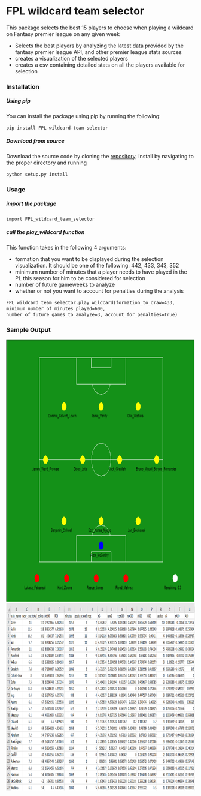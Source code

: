 # FPL wildcard team selector

This package selects the best 15 players to choose when playing a wildcard on Fantasy premier league on any given week

  - Selects the best players by analyzing the latest data provided by the fantasy premier league API, and other premier league stats sources
  - creates a visualization of the selected players
  - creates a csv containing detailed stats on all the players available for selection

### Installation

##### Using pip

You can install the package using pip by running the following:

```
pip install FPL-wildcard-team-selector
```
##### Download from source

Download the source code by cloning the [repository](https://github.com/abdul-gendy/FPL_wildcard_team_selector). Install by navigating to the proper directory and running
```
python setup.py install
```
### Usage
##### import the package
```
import FPL_wildcard_team_selector
```

##### call the play_wildcard function

This function takes in the following 4 arguments: 

  - formation that you want to be displayed during the selection visualization. It should be one of the following: 442, 433, 343, 352
  - minimum number of minutes that a player needs to have played in the PL this season for him to be considered for selection
  - number of future gameweeks to analyze
  - whether or not you want to account for penalties during the analysis

```
FPL_wildcard_team_selector.play_wildcard(formation_to_draw=433, minimum_number_of_minutes_played=600, number_of_future_games_to_analyze=3, account_for_penalties=True)
```

### Sample Output

<img src="test/sample_outputs/Team1.PNG" alt="alt text" width="700" height="700">
<img src="test/sample_outputs/sample_csv.PNG" alt="alt text" width="1400" height="500">
